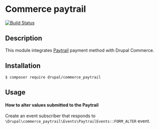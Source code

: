 # Commerce paytrail

[![Build Status](https://gitlab.com/tuutti/commerce_paytrail/badges/8.x-2.x/pipeline.svg)](https://gitlab.com/tuutti/commerce_paytrail)

## Description

This module integrates [Paytrail](https://www.paytrail.com/en) payment method with Drupal Commerce.

## Installation

`$ composer require drupal/commerce_paytrail`

## Usage

#### How to alter values submitted to the Paytrail

Create an event subscriber that responds to `\Drupal\commerce_paytrail\Events\PaytrailEvents::FORM_ALTER` event.
